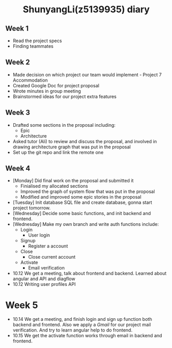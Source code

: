 <center>
  <h1>ShunyangLi(z5139935) diary</h1>
</center>

## Week 1

- Read the project specs
- Finding teammates

## Week 2

- Made decision on which project our team would implement - Project 7 Accommodation
- Created Google Doc for project proposal
- Wrote minutes in group meeting
- Brainstormed ideas for our project extra features

## Week 3

- Drafted some sections in the proposal including:
    - Epic
    - Architecture
- Asked tutor (Ali) to review and discuss the proposal, and involved in drawing architecture graph that was put in the proposal
- Set up the git repo and link the remote one 

## Week 4

- [Monday] Did final work on the proposal and submitted it
    - Finialised my allocated sections
    - Improved the graph of system flow that was put in the proposal 
    - Modified and improved some epic stories in the proposal
- [Tuesday] Init database SQL file and create database, gonna start project tomorrow.
- [Wednesday] Decide some basic functions, and init backend and frontend.
- [Wednesday] Make my own branch and write auth functions include:
    - Login
        - User login
    - Signup
        - Register a account
    - Close
        - Close current account
    - Activate
        - Email verification
- 10.12 We get a meeting, talk about frontend and backend. Learned about angular and API and diagflow
- 10.12 Writing user profiles API

# Week 5

- 10.14 We get a meeting, and finish login and sign up function both backend and frontend. Also we apply a *Gmail* for our project mail verification. And try to learn angular help to do frontend.
- 10.15 We get the activate function works through email in backend and frontend.
